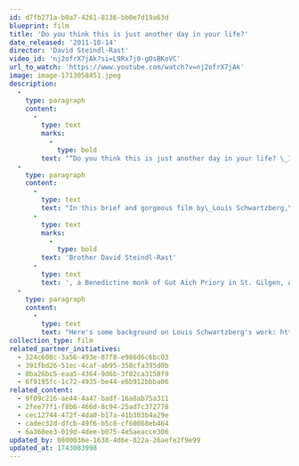 ```yaml
---
id: d7fb271a-b0a7-4261-8136-bb0e7d19a63d
blueprint: film
title: 'Do you think this is just another day in your life?'
date_released: '2011-10-14'
director: 'David Steindl-Rast'
video_id: 'nj2ofrX7jAk?si=L9Rx7j0-gOsBKoVC'
url_to_watch: 'https://www.youtube.com/watch?v=nj2ofrX7jAk'
image: image-1713058451.jpeg
description:
  -
    type: paragraph
    content:
      -
        type: text
        marks:
          -
            type: bold
        text: "“Do you think this is just another day in your life? \_It’s the one day that is given to you…”"
  -
    type: paragraph
    content:
      -
        type: text
        text: "In this brief and gorgeous film by\_Louis Schwartzberg,\_"
      -
        type: text
        marks:
          -
            type: bold
        text: 'Brother David Steindl-Rast'
      -
        type: text
        text: ', a Benedictine monk of Gut Aich Priory in St. Gilgen, Austria, shares a mindful invocation of gratitude for life.'
  -
    type: paragraph
    content:
      -
        type: text
        text: "Here's some background on Louis Schwartzberg's work: https://www.earthday.org/board-members/."
collection_type: film
related_partner_initiatives:
  - 324c608c-3a56-493e-87f8-e986d6c6bc03
  - 391fbd26-51ec-4caf-ab95-358cfa395d0b
  - 8ba26bc5-eaa5-4364-9d6b-3f02ca3158f9
  - 6f9195fc-1c72-4935-be44-e6b912bbba06
related_content:
  - 9f09c216-ae44-4a47-badf-16a8ab75a311
  - 2fee77f1-f8b6-466d-8c94-25ad7c372778
  - cec12744-472f-4da0-b17a-41b303b4a29e
  - cadec32d-dfcb-49f6-b5c8-cf60068eb464
  - 6a360ee3-019d-4dee-b075-4e5aeacce306
updated_by: 0800036e-1638-4d6e-822a-26aefe2f9e99
updated_at: 1743083998
---
```

